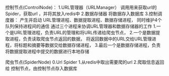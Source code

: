 控制节点(ControlNode)：
1.URL管理器（URLManager）
    调用用来获取url的Spider，获取url ，并将其放入redis中
2.数据存储器
    将数据存入数据库
3.控制调度器：
    产生并启动 URL管理进程、数据提取进程、数据存储进程，
    同时维护4个队列保持进程间的通信
    通过三个进程来协调URL管理器和数据存储器的工作
        1.一个是URL管理进程，负责URL的管理和将URL传递给爬虫节点，
        2.一个是数据提取进程，负责读取爬虫节点返回的数据，
            将返回数据中的URL交给URL管理进程，将标题和摘要等数据交给数据存储进程，
        3.最后一个是数据存储进程，负责将数据提取进程中提交的数据进行本地存储

爬虫节点(SpiderNode)
0.Url Spider
1.从redis中取出需要爬的url
2.爬取信息返回给 控制节点，由控制节点存入数据库



